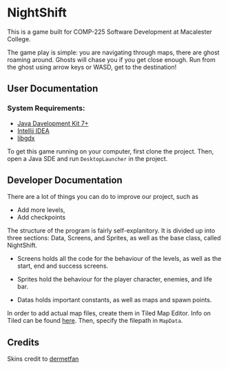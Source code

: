 # NightShift
This is a game built for COMP-225 Software Development at Macalester College.

The game play is simple: you are navigating through maps, there are ghost roaming around. Ghosts will chase you if you get close enough. Run from the ghost using arrow keys or WASD, get to the destination!
## User Documentation
### System Requirements:
+ [Java Davelopment Kit 7+](http://www.oracle.com/technetwork/java/javase/downloads/index-jsp-138363.html)
+ [Intellij IDEA](https://www.jetbrains.com/idea/)
+ [libgdx](https://github.com/libgdx/libgdx/wiki/Project-Setup-Gradle)

To get this game running on your computer, first clone the project. Then, open a Java SDE and run ```DesktopLauncher``` in the project.

## Developer Documentation
There are a lot of things you can do to improve our project, such as
+ Add more levels,
+ Add checkpoints

The structure of the program is fairly self-explanitory. It is divided up into three sections: Data, Screens, and Sprites, as well as the base class, called NightShift. 

+ Screens holds all the code for the behaviour of the levels, as well as the start, end and success screens. 

+ Sprites hold the behaviour for the player character, enemies, and life bar. 

+ Datas holds important constants, as well as maps and spawn points. 

In order to add actual map files, create them in Tiled Map Editor. Info on Tiled can be found [here](
http://www.gamefromscratch.com/post/2014/04/15/A-quick-look-at-Tiled-An-open-source-2D-level-editor.aspx). Then, specify the filepath in ```MapData```.



## Credits
Skins credit to [dermetfan](https://bitbucket.org/dermetfan/libgdx-utils/wiki/Home)

